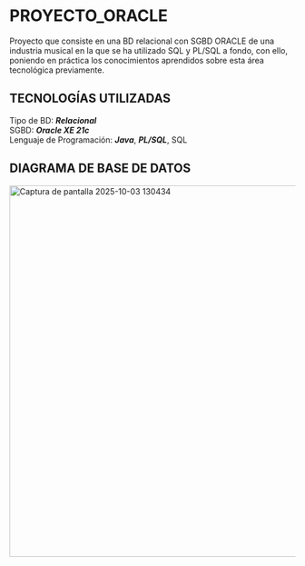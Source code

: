 # PROYECTO_ORACLE
Proyecto que consiste en una BD relacional con SGBD ORACLE de una industria musical en la que se ha utilizado SQL y PL/SQL a fondo, con ello, poniendo en práctica los conocimientos aprendidos sobre esta área tecnológica previamente.

## TECNOLOGÍAS UTILIZADAS
Tipo de BD: **_Relacional_**  
SGBD: **_Oracle XE 21c_**  
Lenguaje de Programación: **_Java_**, **_PL/SQL_**, SQL  

## DIAGRAMA DE BASE DE DATOS
<img width="1057" height="654" alt="Captura de pantalla 2025-10-03 130434" src="https://github.com/user-attachments/assets/04e4c4f0-bae6-42c2-8976-607cc33ef81c" />
